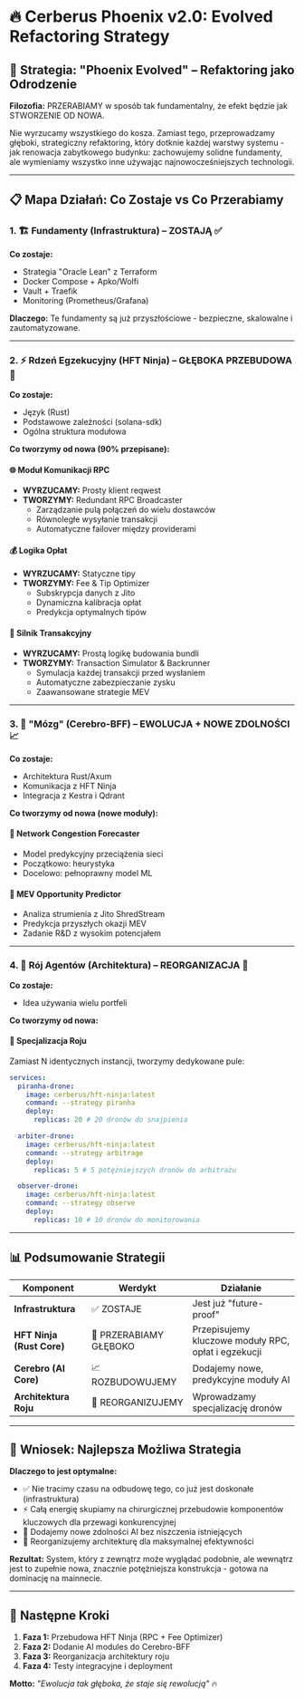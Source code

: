 # 🔥 Cerberus Phoenix v2.0: Evolved Refactoring Strategy

## 🎯 **Strategia: "Phoenix Evolved" – Refaktoring jako Odrodzenie**

**Filozofia:** PRZERABIAMY w sposób tak fundamentalny, że efekt będzie jak STWORZENIE OD NOWA.

Nie wyrzucamy wszystkiego do kosza. Zamiast tego, przeprowadzamy głęboki, strategiczny refaktoring, który dotknie każdej warstwy systemu - jak renowacja zabytkowego budynku: zachowujemy solidne fundamenty, ale wymieniamy wszystko inne używając najnowocześniejszych technologii.

---

## 📋 **Mapa Działań: Co Zostaje vs Co Przerabiamy**

### 1. 🏗️ **Fundamenty (Infrastruktura) – ZOSTAJĄ** ✅

**Co zostaje:**
- Strategia "Oracle Lean" z Terraform
- Docker Compose + Apko/Wolfi
- Vault + Traefik
- Monitoring (Prometheus/Grafana)

**Dlaczego:** Te fundamenty są już przyszłościowe - bezpieczne, skalowalne i zautomatyzowane.

---

### 2. ⚡ **Rdzeń Egzekucyjny (HFT Ninja) – GŁĘBOKA PRZEBUDOWA** 🔄

**Co zostaje:**
- Język (Rust)
- Podstawowe zależności (solana-sdk)
- Ogólna struktura modułowa

**Co tworzymy od nowa (90% przepisane):**

#### 🌐 **Moduł Komunikacji RPC**
- **WYRZUCAMY:** Prosty klient reqwest
- **TWORZYMY:** Redundant RPC Broadcaster
  - Zarządzanie pulą połączeń do wielu dostawców
  - Równoległe wysyłanie transakcji
  - Automatyczne failover między providerami

#### 💰 **Logika Opłat**
- **WYRZUCAMY:** Statyczne tipy
- **TWORZYMY:** Fee & Tip Optimizer
  - Subskrypcja danych z Jito
  - Dynamiczna kalibracja opłat
  - Predykcja optymalnych tipów

#### 🎯 **Silnik Transakcyjny**
- **WYRZUCAMY:** Prostą logikę budowania bundli
- **TWORZYMY:** Transaction Simulator & Backrunner
  - Symulacja każdej transakcji przed wysłaniem
  - Automatyczne zabezpieczanie zysku
  - Zaawansowane strategie MEV

---

### 3. 🧠 **"Mózg" (Cerebro-BFF) – EWOLUCJA + NOWE ZDOLNOŚCI** 📈

**Co zostaje:**
- Architektura Rust/Axum
- Komunikacja z HFT Ninja
- Integracja z Kestra i Qdrant

**Co tworzymy od nowa (nowe moduły):**

#### 🔮 **Network Congestion Forecaster**
- Model predykcyjny przeciążenia sieci
- Początkowo: heurystyka
- Docelowo: pełnoprawny model ML

#### 💎 **MEV Opportunity Predictor**
- Analiza strumienia z Jito ShredStream
- Predykcja przyszłych okazji MEV
- Zadanie R&D z wysokim potencjałem

---

### 4. 🐝 **Rój Agentów (Architektura) – REORGANIZACJA** 🔄

**Co zostaje:**
- Idea używania wielu portfeli

**Co tworzymy od nowa:**

#### 🎯 **Specjalizacja Roju**
Zamiast N identycznych instancji, tworzymy dedykowane pule:

```yaml
services:
  piranha-drone:
    image: cerberus/hft-ninja:latest
    command: --strategy piranha
    deploy:
      replicas: 20 # 20 dronów do snajpienia

  arbiter-drone:
    image: cerberus/hft-ninja:latest
    command: --strategy arbitrage
    deploy:
      replicas: 5 # 5 potężniejszych dronów do arbitrażu

  observer-drone:
    image: cerberus/hft-ninja:latest
    command: --strategy observe
    deploy:
      replicas: 10 # 10 dronów do monitorowania
```

---

## 📊 **Podsumowanie Strategii**

| Komponent | Werdykt | Działanie |
|-----------|---------|-----------|
| **Infrastruktura** | ✅ ZOSTAJE | Jest już "future-proof" |
| **HFT Ninja (Rust Core)** | 🔄 PRZERABIAMY GŁĘBOKO | Przepisujemy kluczowe moduły RPC, opłat i egzekucji |
| **Cerebro (AI Core)** | 📈 ROZBUDOWUJEMY | Dodajemy nowe, predykcyjne moduły AI |
| **Architektura Roju** | 🔄 REORGANIZUJEMY | Wprowadzamy specjalizację dronów |

---

## 🎯 **Wniosek: Najlepsza Możliwa Strategia**

**Dlaczego to jest optymalne:**
- ✅ Nie tracimy czasu na odbudowę tego, co już jest doskonałe (infrastruktura)
- ⚡ Całą energię skupiamy na chirurgicznej przebudowie komponentów kluczowych dla przewagi konkurencyjnej
- 🧠 Dodajemy nowe zdolności AI bez niszczenia istniejących
- 🐝 Reorganizujemy architekturę dla maksymalnej efektywności

**Rezultat:** System, który z zewnątrz może wyglądać podobnie, ale wewnątrz jest to zupełnie nowa, znacznie potężniejsza konstrukcja - gotowa na dominację na mainnecie.

---

## 🚀 **Następne Kroki**

1. **Faza 1:** Przebudowa HFT Ninja (RPC + Fee Optimizer)
2. **Faza 2:** Dodanie AI modules do Cerebro-BFF
3. **Faza 3:** Reorganizacja architektury roju
4. **Faza 4:** Testy integracyjne i deployment

**Motto:** *"Ewolucja tak głęboka, że staje się rewolucją"* 🔥
